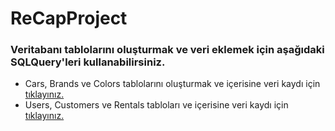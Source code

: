 # ReCapProject

### Veritabanı tablolarını oluşturmak ve veri eklemek için aşağıdaki SQLQuery'leri kullanabilirsiniz.
- Cars, Brands ve Colors tablolarını oluşturmak ve içerisine veri kaydı için [tıklayınız.](https://github.com/koseeYunus/ReCapProject/blob/master/SQLQuery/SQLQuery1.sql)
- Users, Customers ve Rentals tabloları ve içerisine veri kaydı için [tıklayınız.](https://github.com/koseeYunus/ReCapProject/blob/master/SQLQuery/SQLQuery2.sql)
